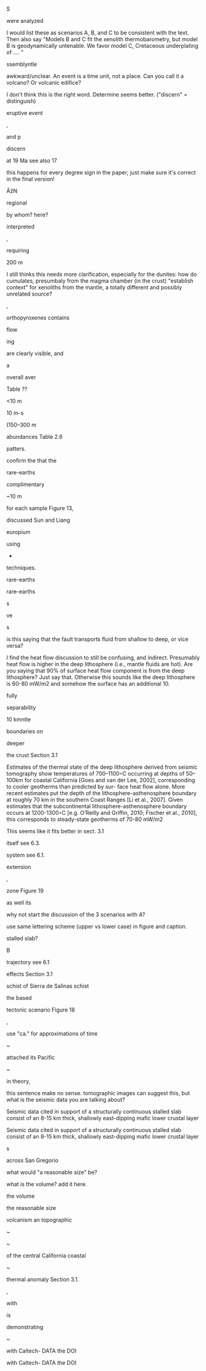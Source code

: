S

were analyzed

I would list these as scenarios A, B, and C to be consistent with the text. Then also say "Models B and C fit the xenolith thermobarometry, but model B is geodynamically untenable. We favor model C, Cretaceous underplating of .... "

ssemblyntle

awkward/unclear. An event is a time unit, not a place. Can you call it a volcano? Or volcanic edifice?

I don't think this is the right word. Determine seems better. ("discern" = distinguish)

eruptive event

,

and p

discern

at 19 Ma see also 17

this happens for every degree sign in the paper; just make sure it's correct in the final version!

ÂžN

regional

by whom? here?

interpreted

,

requiring

200 m

I still thinks this needs more clarification, especially for the dunites: how do cumulates, presumbaly from the magma chamber (in the crust) "establish context" for xenoliths from the mantle, a totally different and possibly unrelated source?



,

orthopyroxenes contains

flow

ing

are clearly visible, and

a

overall aver

Table ??

<10 m

10 m-s

(150–300 m

abundances Table 2.6

patters.

confirm the that the

rare-earths

complimentary

~10 m

for each sample Figure 13,

discussed Sun and Liang

europium

using

-

techniques.

rare-earths

rare-earths

s

ve

s

is this saying that the fault transports fluid from shallow to deep, or vice versa?

I find the heat flow discussion to still be confusing, and indirect. Presumably heat flow is higher in the deep lithosphere (i.e., mantle fluids are hot). Are you saying that 90% of surface heat flow component is from the deep lithosphere? Just say that. Otherwise this sounds like the deep lithosphere is 60-80 mW/m2 and somehow the surface has an additional 10.

fully

separability

10 kmntle

boundaries on

deeper

the crust Section 3.1

Estimates of the thermal state of the deep lithosphere derived from seismic tomography show temperatures of 700–1100◦C occurring at depths of 50–100km for coastal California [Goes and van der Lee, 2002], corresponding to cooler geotherms than predicted by sur- face heat flow alone. More recent estimates put the depth of the lithosphere-asthenosphere boundary at roughly 70 km in the southern Coast Ranges [Li et al., 2007]. Given estimates that the subcontinental lithosphere-asthenosphere boundary occurs at 1200-1300◦C [e.g. O’Reilly and Griffin, 2010; Fischer et al., 2010], this corresponds to steady-state geotherms of 70-80 mW/m2

This seems like it fits better in sect. 3.1

itself see 6.3.

system see 6.1.

extension

,

zone Figure 19

as well its

why not start the discussion of the 3 scenarios with A? 

use same lettering scheme (upper vs lower case) in figure and caption.

stalled slab?

B

trajectory see 6.1

effects Section 3.1

schist of Sierra de Salinas schist

the based

tectonic scenario Figure 18

,

use "ca." for approximations of time

~

attached its Pacific

~

in theory,

this sentence make no sense. tomographic images can suggest this, but what is the seismic data you are talking about?



Seismic data cited in support of a structurally continuous stalled slab consist of an 8-15 km thick, shallowly east-dipping mafic lower crustal layer

Seismic data cited in support of a structurally continuous stalled slab consist of an 8-15 km thick, shallowly east-dipping mafic lower crustal layer

s

across San Gregorio

what would "a reasonable size" be?



what is the volume? add it here.



the volume

the reasonable size

volcanism an topographic

~

~

of the central California coastal

~

thermal anomaly Section 3.1.

,

with

is

demonstrating

~

with Caltech- DATA the DOI

with Caltech- DATA the DOI
